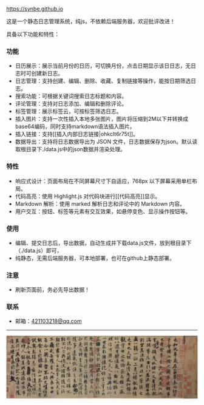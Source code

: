 
https://synbe.github.io

这是一个静态日志管理系统，纯js，不依赖后端服务器，欢迎批评改进！

具备以下功能和特性：

### 功能
- 日历展示：展示当前月份的日历，可切换月份，点击日期显示该日日志，无日志时可创建新日志。
- 日志管理：支持创建、编辑、删除、收藏、复制链接等操作，能按日期筛选日志。
- 搜索功能：可根据关键词搜索日志标题和内容。
- 评论管理：支持对日志添加、编辑和删除评论。
- 标签管理：展示标签云，可按标签筛选日志。
- 插入图片：支持一次性插入本地多张图片，图片将压缩到2M以下并转换成base64编码，同时支持markdown语法插入图片。
- 插入链接：支持[[插入内部日志链接|ohkclt6r75t]]。
- 数据导出：支持将日志数据导出为 JSON 文件，日志数据保存为json。默认读取根目录下./data.js中的json数据并渲染处理。

### 特性
- 响应式设计：页面布局在不同屏幕尺寸下自适应，768px 以下屏幕采用单栏布局。
- 代码高亮：使用 Highlight.js 对代码块进行[[代码高亮]]显示。
- Markdown 解析：使用 marked 解析日志和评论中的 Markdown 内容。
- 用户交互：按钮、标签等元素有交互效果，如悬停变色、显示操作按钮等。

### 使用

- 编辑、提交日志后，导出数据，自动生成并下载data.js文件，放到根目录下（./data.js）即可，
- 纯静态，无需后端服务器，可本地部署，也可在github上静态部署。

### 注意

- 刷新页面前，务必先导出数据！

### 联系

- 邮箱：421103218@qq.com

---


![](./assets/home.png)
